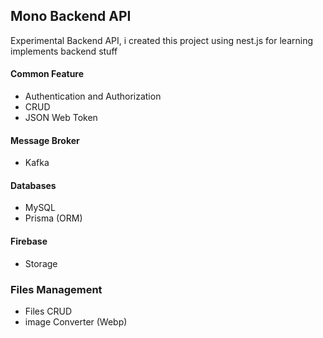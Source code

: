 ## Mono Backend API

Experimental Backend API, i created this project using nest.js for learning implements backend stuff

#### Common Feature 
- Authentication and Authorization
- CRUD 
- JSON Web Token

#### Message Broker 
- Kafka

#### Databases 
- MySQL
- Prisma (ORM)

#### Firebase
- Storage

### Files Management 
- Files CRUD 
- image Converter (Webp)

